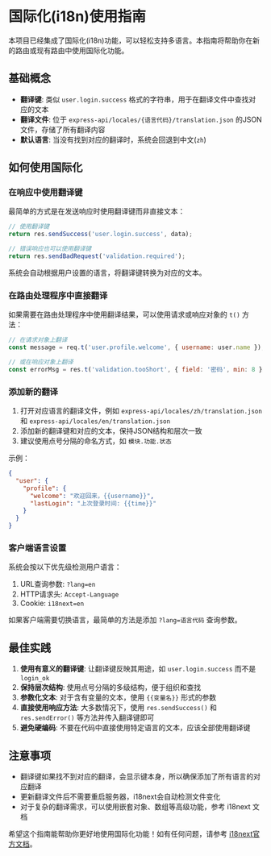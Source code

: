 # 国际化(i18n)使用指南

本项目已经集成了国际化(i18n)功能，可以轻松支持多语言。本指南将帮助你在新的路由或现有路由中使用国际化功能。

## 基础概念

- **翻译键**: 类似 `user.login.success` 格式的字符串，用于在翻译文件中查找对应的文本
- **翻译文件**: 位于 `express-api/locales/{语言代码}/translation.json` 的JSON文件，存储了所有翻译内容
- **默认语言**: 当没有找到对应的翻译时，系统会回退到中文(`zh`)

## 如何使用国际化

### 在响应中使用翻译键

最简单的方式是在发送响应时使用翻译键而非直接文本：

```javascript
// 使用翻译键
return res.sendSuccess('user.login.success', data);

// 错误响应也可以使用翻译键
return res.sendBadRequest('validation.required');
```

系统会自动根据用户设置的语言，将翻译键转换为对应的文本。

### 在路由处理程序中直接翻译

如果需要在路由处理程序中使用翻译结果，可以使用请求或响应对象的 `t()` 方法：

```javascript
// 在请求对象上翻译
const message = req.t('user.profile.welcome', { username: user.name });

// 或在响应对象上翻译
const errorMsg = res.t('validation.tooShort', { field: '密码', min: 8 });
```

### 添加新的翻译

1. 打开对应语言的翻译文件，例如 `express-api/locales/zh/translation.json` 和 `express-api/locales/en/translation.json`
2. 添加新的翻译键和对应的文本，保持JSON结构和层次一致
3. 建议使用点号分隔的命名方式，如 `模块.功能.状态`

示例：
```json
{
  "user": {
    "profile": {
      "welcome": "欢迎回来，{{username}}",
      "lastLogin": "上次登录时间: {{time}}"
    }
  }
}
```

### 客户端语言设置

系统会按以下优先级检测用户语言：

1. URL查询参数: `?lang=en`
2. HTTP请求头: `Accept-Language`
3. Cookie: `i18next=en`

如果客户端需要切换语言，最简单的方法是添加 `?lang=语言代码` 查询参数。

## 最佳实践

1. **使用有意义的翻译键**: 让翻译键反映其用途，如 `user.login.success` 而不是 `login_ok`
2. **保持层次结构**: 使用点号分隔的多级结构，便于组织和查找
3. **参数化文本**: 对于含有变量的文本，使用 `{{变量名}}` 形式的参数
4. **直接使用响应方法**: 大多数情况下，使用 `res.sendSuccess()` 和 `res.sendError()` 等方法并传入翻译键即可
5. **避免硬编码**: 不要在代码中直接使用特定语言的文本，应该全部使用翻译键

## 注意事项

- 翻译键如果找不到对应的翻译，会显示键本身，所以确保添加了所有语言的对应翻译
- 更新翻译文件后不需要重启服务器，i18next会自动检测文件变化
- 对于复杂的翻译需求，可以使用嵌套对象、数组等高级功能，参考 i18next 文档

希望这个指南能帮助你更好地使用国际化功能！如有任何问题，请参考 [i18next官方文档](https://www.i18next.com/)。 